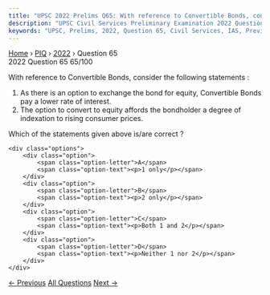 ```yaml
---
title: "UPSC 2022 Prelims Q65: With reference to Convertible Bonds, consider the following..."
description: "UPSC Civil Services Preliminary Examination 2022 Question 65 with options and answer"
keywords: "UPSC, Prelims, 2022, Question 65, Civil Services, IAS, Previous Year Questions"
---
```


<nav class="breadcrumb">
    <a href="../../">Home</a>
    <span>›</span>
    <a href="../">PIQ</a>
    <span>›</span>
    <a href="./">2022</a>
    <span>›</span>
    <span>Question 65</span>
</nav>

<div class="question-header">
    <div class="question-meta">
        <span class="year-badge">2022</span>
        <span class="question-number">Question 65</span>
        <span class="progress">65/100</span>
    </div>
    <div class="progress-bar">
        <div class="progress-fill" style="width: 65.0%"></div>
    </div>
</div>

<div class="question-content">
    <div class="question-text">
        <p>With reference to Convertible Bonds, consider the following statements :</p>
<ol>
<li>As there is an option to exchange the bond for equity, Convertible Bonds pay a lower rate of interest.</li>
<li>The option to convert to equity affords the bondholder a degree of indexation to rising consumer prices.</li>
</ol>
<p>Which of the statements given above is/are correct ?</p>
    </div>
    
    <div class="options">
        <div class="option">
            <span class="option-letter">A</span>
            <span class="option-text"><p>1 only</p></span>
        </div>
        <div class="option">
            <span class="option-letter">B</span>
            <span class="option-text"><p>2 only</p></span>
        </div>
        <div class="option">
            <span class="option-letter">C</span>
            <span class="option-text"><p>Both 1 and 2</p></span>
        </div>
        <div class="option">
            <span class="option-letter">D</span>
            <span class="option-text"><p>Neither 1 nor 2</p></span>
        </div>
    </div>
</div>

<div class="question-nav">
    <a href="../q064-with-reference-to-the-banks-board-bureau-bbb-which/" class="nav-btn prev">← Previous</a>
    <a href="../" class="nav-btn center">All Questions</a>
    <a href="../q066-consider-the-following-1-asian-infrastructure-inve/" class="nav-btn next">Next →</a>
</div>
